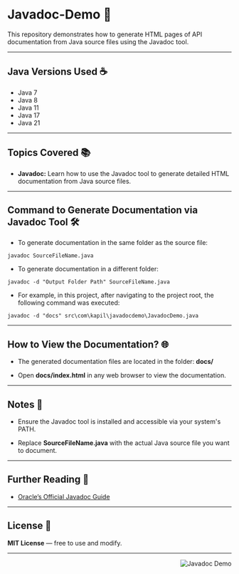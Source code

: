 # Javadoc-Demo 🚀

This repository demonstrates how to generate HTML pages of API documentation from Java source files using the Javadoc tool.

---

## Java Versions Used ☕️

- Java 7
- Java 8
- Java 11
- Java 17
- Java 21

---

## Topics Covered 📚

- **Javadoc:** Learn how to use the Javadoc tool to generate detailed HTML documentation from Java source files.

---

## Command to Generate Documentation via Javadoc Tool 🛠️

- To generate documentation in the same folder as the source file:

```console
javadoc SourceFileName.java
```

- To generate documentation in a different folder:

```console
javadoc -d "Output Folder Path" SourceFileName.java
```

- For example, in this project, after navigating to the project root, the following command was executed:

```console
javadoc -d "docs" src\com\kapil\javadocdemo\JavadocDemo.java
```

---

## How to View the Documentation? 🌐

- The generated documentation files are located in the folder: <strong>docs/</strong>

- Open <strong>docs/index.html</strong> in any web browser to view the documentation.

---

## Notes 📝

- Ensure the Javadoc tool is installed and accessible via your system's PATH.

- Replace <strong>SourceFileName.java</strong> with the actual Java source file you want to document.

---

## Further Reading 🔗

- [Oracle’s Official Javadoc Guide](https://docs.oracle.com/en/java/javase/17/docs/specs/javadoc/doc-comment-spec.html)

---

## License 📄

**MIT License** — free to use and modify.

---

<div style="width: 100%;">
  <a href="#" style="float: right;">
    <img src="https://img.shields.io/badge/Javadoc-Demo-blue.svg" alt="Javadoc Demo" style="float: right;">
  </a>
</div>

